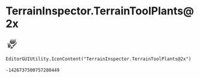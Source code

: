 # TerrainInspector.TerrainToolPlants@2x
![](/img/TerrainInspector.TerrainToolPlants@2x.png)

``` CSharp
EditorGUIUtility.IconContent("TerrainInspector.TerrainToolPlants@2x")
```
```
-1426737500757280449
```
